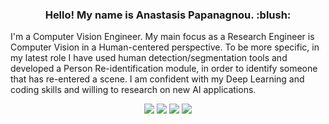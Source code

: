 <!-- - 👋 Hi, I’m @anastasispk
- 👀 I’m interested in ...
- 🌱 I’m currently learning ...
- 💞️ I’m looking to collaborate on ...
- 📫 How to reach me ... -->

<!---
anastasispk/anastasispk is a ✨ special ✨ repository because its `README.md` (this file) appears on your GitHub profile.
You can click the Preview link to take a look at your changes.
--->
<h3 align=center>
Hello! My name is Anastasis Papanagnou. :blush: 
</h3>

I'm a Computer Vision Engineer. My main focus as a Research Engineer is Computer Vision in a Human-centered perspective. To be more specific, in my latest role I have used human detection/segmentation tools and developed a Person Re-identification module, in order to identify someone that has re-entered a scene.  I am confident with my Deep Learning and coding skills and willing to research on new AI applications.

<p align=center>
  <a target="_blank" href="https://www.linkedin.com/in/anastasispk/"><img src="https://img.shields.io/badge/-LinkedIn-0077B5?style=for-the-badge&logo=Linkedin&logoColor=white"></img></a>
  <a target="_blank" href="https://www.researchgate.net/profile/Anastasis-Papanagnou"><img src="https://img.shields.io/badge/-Researchgate-00ccbb?style=for-the-badge&logo=Researchgate&logoColor=white"></img></a>
  <a target="_blank" href="https://scholar.google.com/citations?user=vwmstnYAAAAJ&hl=el"><img src="https://img.shields.io/badge/-Google Scholar-326ac5?style=for-the-badge&logo=Google-Scholar&logoColor=white"></img></a>
  <a target="_blank" href="https://drive.google.com/file/d/1gm5V64Ek2AJUCt7uAXNMCqbbJtvPeaqD/view?usp=share_link"><img src="https://img.shields.io/badge/website-000000?style=for-the-badge&logo=About.me&logoColor=white"></img></a>
</p>
